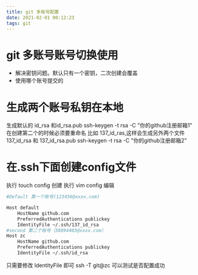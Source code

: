 ```yaml
---
title: git 多账号配置
date: 2021-02-01 00:12:23
tags: git
---
```

# git 多账号账号切换使用
* 解决密钥问题。默认只有一个密钥，二次创建会覆盖
* 使用哪个账号提交的
  
# 生成两个账号私钥在本地
生成默认的 id_rsa 和id_rsa.pub
ssh-keygen -t rsa -C "你的github注册邮箱1"
在创建第二个的时候必须要重命名 比如 137_id_ras,这样会生成另外两个文件137_id_rsa 和 137_id_rsa.pub
ssh-keygen -t rsa -C "你的github注册邮箱2"

# 在.ssh下面创建config文件
执行 touch config 创建
执行 vim config 编辑
``` bash 
#Default 第一个账号(123456@xxxx.com)

Host default
    HostName github.com
    PreferredAuthentications publickey
    IdentityFile ~/.ssh/137_id_rsa
#second 第二个账号（38894403@xxxx.com）    
Host zc
    HostName github.com
    PreferredAuthentications publickey
    IdentityFile ~/.ssh/id_rsa
```
只需要修改 IdentityFile 即可
ssh -T git@zc 可以测试是否配置成功
# 

